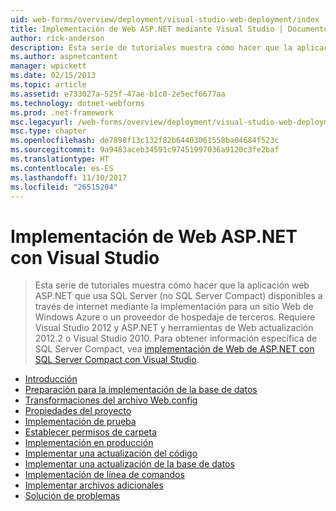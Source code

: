 ```yaml
---
uid: web-forms/overview/deployment/visual-studio-web-deployment/index
title: Implementación de Web ASP.NET mediante Visual Studio | Documentos de Microsoft
author: rick-anderson
description: Esta serie de tutoriales muestra cómo hacer que la aplicación web ASP.NET que usa SQL Server (no SQL Server Compact) disponibles a través de internet mediante la implementación de t...
ms.author: aspnetcontent
manager: wpickett
ms.date: 02/15/2013
ms.topic: article
ms.assetid: e733027a-525f-47ae-b1c0-2e5ecf6677aa
ms.technology: dotnet-webforms
ms.prod: .net-framework
msc.legacyurl: /web-forms/overview/deployment/visual-studio-web-deployment
msc.type: chapter
ms.openlocfilehash: de7898f13c132f82b64403061558ba04684f523c
ms.sourcegitcommit: 9a9483aceb34591c97451997036a9120c3fe2baf
ms.translationtype: HT
ms.contentlocale: es-ES
ms.lasthandoff: 11/10/2017
ms.locfileid: "26515204"
---
```

<a name="aspnet-web-deployment-using-visual-studio"></a>Implementación de Web ASP.NET con Visual Studio
====================
> Esta serie de tutoriales muestra cómo hacer que la aplicación web ASP.NET que usa SQL Server (no SQL Server Compact) disponibles a través de internet mediante la implementación para un sitio Web de Windows Azure o un proveedor de hospedaje de terceros. Requiere Visual Studio 2012 y ASP.NET y herramientas de Web actualización 2012.2 o Visual Studio 2010. Para obtener información específica de SQL Server Compact, vea [implementación de Web de ASP.NET con SQL Server Compact con Visual Studio](../../older-versions-getting-started/deployment-to-a-hosting-provider/deployment-to-a-hosting-provider-introduction-1-of-12.md).


- [Introducción](introduction.md)
- [Preparación para la implementación de la base de datos](preparing-databases.md)
- [Transformaciones del archivo Web.config](web-config-transformations.md)
- [Propiedades del proyecto](project-properties.md)
- [Implementación de prueba](deploying-to-iis.md)
- [Establecer permisos de carpeta](setting-folder-permissions.md)
- [Implementación en producción](deploying-to-production.md)
- [Implementar una actualización del código](deploying-a-code-update.md)
- [Implementar una actualización de la base de datos](deploying-a-database-update.md)
- [Implementación de línea de comandos](command-line-deployment.md)
- [Implementar archivos adicionales](deploying-extra-files.md)
- [Solución de problemas](troubleshooting.md)
